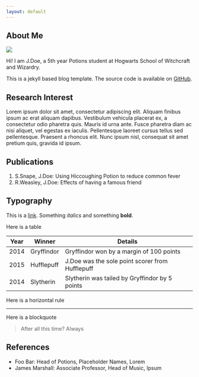 ```yaml
---
layout: default
---
```


## About Me

<img class="profile-picture" src="{{site.baseurl}}/{{site.profile-picture}}">

Hi!
I am J.Doe, a 5th year Potions student at Hogwarts School of Witchcraft and Wizardry.

This is a jekyll based blog template. The source code is available on [GitHub](https://github.com/pro-panda/sorting-hat).

## Research Interest

Lorem ipsum dolor sit amet, consectetur adipiscing elit. Aliquam finibus ipsum ac erat aliquam dapibus. Vestibulum vehicula placerat ex, a consectetur odio pharetra quis. Mauris id urna ante. Fusce pharetra diam ac nisi aliquet, vel egestas ex iaculis. Pellentesque laoreet cursus tellus sed pellentesque. Praesent a rhoncus elit. Nunc ipsum nisl, consequat sit amet pretium quis, gravida id ipsum.

## Publications

1. S.Snape, J.Doe: Using Hiccoughing Potion to reduce common fever
2. R.Weasley, J.Doe: Effects of having a famous friend

## Typography

This is a [link](http://google.com). Something *italics* and something **bold**.

Here is a table

Year | Winner | Details
-----|-------|--------
2014 | Gryffindor | Gryffindor won by a margin of 100 points
2015 | Hufflepuff | J.Doe was the sole point scorer from Hufflepuff
2014 | Slytherin | Slytherin was tailed by Gryffindor by 5 points

Here is a horizontal rule

---

Here is a blockquote

> After all this time? Always

## References

* Foo Bar: Head of Potions, Placeholder Names, Lorem
* James Marshall: Associate Professor, Head of Music, Ipsum
